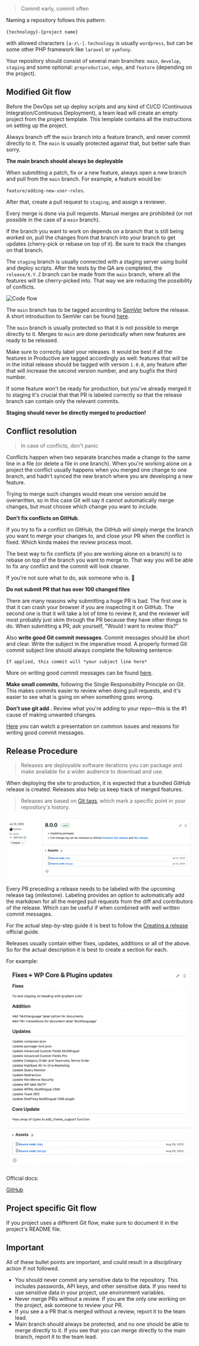 > Commit early, commit often

Naming a repository follows this pattern:

`{technology}-{project name}`

with allowed characters `[a-z\-]`. `technology` is usually `wordpress`, but can be some other PHP framework like `laravel` or `symfony`.

Your repository should consist of several main branches: `main`, `develop`, `staging` and some optional: `preproduction`, `edge`, and `feature` (depending on the project).

## Modified Git flow

Before the DevOps set up deploy scripts and any kind of CI/CD (Continuous Integration/Continuous Deployment), a team lead will create an empty project from the project template. This template contains all the instructions on setting up the project.

Always branch off the `main` branch into a feature branch, and never commit directly to it. The `main` is usually protected against that, but better safe than sorry.

**The main branch should always be deployable**

When submitting a patch, fix or a new feature, always open a new branch and pull from the `main` branch. For example, a feature would be:

`feature/adding-new-user-roles`.

After that, create a pull request to `staging`, and assign a reviewer.

Every merge is done via pull requests. Manual merges are prohibited (or not possible in the case of a `main` branch).

If the branch you want to work on depends on a branch that is still being worked on, pull the changes from that branch into your branch to get updates (cherry-pick or rebase on top of it). Be sure to track the changes on that branch.

The `staging` branch is usually connected with a staging server using build and deploy scripts. After the tests by the QA are completed, the `release/X.Y.Z` branch can be made from the `main` branch, where all the features will be cherry-picked into. That way we are reducing the possibility of conflicts.

![Code flow](/img/code-flow.png)

The `main` branch has to be tagged according to [SemVer](http://semver.org/) before the release. A short introduction to SemVer can be found [here](https://www.sitepoint.com/semantic-versioning-why-you-should-using/).

The `main` branch is usually protected so that it is not possible to merge directly to it. Merges to `main` are done periodically when new features are ready to be released.

Make sure to correctly label your releases. It would be best if all the features in Productive are tagged accordingly as well: features that will be in the initial release should be tagged with version `1.0.0`, any feature after that will increase the second version number, and any bugfix the third number.

If some feature won't be ready for production, but you've already merged it to staging it's crucial that that PR is labeled correctly so that the release branch can contain only the relevant commits.

**Staging should never be directly merged to production!**

## Conflict resolution 

> In case of conflicts, don't panic

Conflicts happen when two separate branches made a change to the same line in a file (or delete a file in one branch). When you're working alone on a project the conflict usually happens when you merged one change to one branch, and hadn't synced the new branch where you are developing a new feature.

Trying to merge such changes would mean one version would be overwritten, so in this case Git will say it cannot automatically merge changes, but must choose which change you want to include.

**Don't fix conflicts on GitHub**.

If you try to fix a conflict on GitHub, the GitHub will simply merge the branch you want to merge your changes to, and close your PR when the conflict is fixed. Which kinda makes the review process moot.

The best way to fix conflicts (if you are working alone on a branch) is to rebase on top of the branch you want to merge to. That way you will be able to fix any conflict and the commit will look cleaner.

If you're not sure what to do, ask someone who is. 🙂

**Do not submit PR that has over 100 changed files**

There are many reasons why submitting a huge PR is bad. The first one is that it can crash your browser if you are inspecting it on GitHub. The second one is that it will take a lot of time to review it, and the reviewer will most probably just skim through the PR because they have other things to do. When submitting a PR, ask yourself, "Would I want to review this?"

Also **write good Git commit messages**. Commit messages should be short and clear. Write the subject in the imperative mood. A properly formed Git commit subject line should always complete the following sentence:

```
If applied, this commit will *your subject line here*
```

More on writing good commit messages can be found [here](https://chris.beams.io/posts/git-commit/).

**Make small commits**, following the Single Responsibility Principle on Git. This makes commits easier to review when doing pull requests, and it's easier to see what is going on when something goes wrong.

**Don't use git add .** Review what you're adding to your repo—this is the #1 cause of making unwanted changes.

[Here](https://wordpress.tv/2018/07/12/k-adam-white-what-we-forget-to-test/) you can watch a presentation on common issues and reasons for writing good commit messages.

## Release Procedure

> Releases are deployable software iterations you can package and make available for a wider audience to download and use.

When deploying the site to production, it is expected that a bundled GitHub release is created. Releases also help us keep track of merged features.

> Releases are based on [Git tags](https://git-scm.com/book/en/Git-Basics-Tagging), which mark a specific point in your repository's history.

![GitHub Release - Eightshift Boilerplate](/img/github-release.png)

Every PR preceding a release needs to be labeled with the upcoming release tag (milestone). Labeling provides an option to automatically add the markdown for all the merged pull requests from the diff and contributors of the release. Which can be useful if when combined with well written commit messages. 

For the actual step-by-step guide it is best to follow the [Creating a release](https://docs.github.com/en/repositories/releasing-projects-on-github/managing-releases-in-a-repository#creating-a-release) official guide.

Releases usually contain either fixes, updates, additions or all of the above. So for the actual description it is best to create a section for each.

For example:
![GitHub Release - description](/img/github-release-description.png)

Official docs:

[GitHub](https://docs.github.com/en/repositories/releasing-projects-on-github/about-releases)

## Project specific Git flow

If you project uses a different Git flow, make sure to document it in the project's README file.

## Important

All of these bullet points are important, and could result in a disciplinary action if not followed.

* You should never commit any sensitive data to the repository. This includes passwords, API keys, and other sensitive data. If you need to use sensitive data in your project, use environment variables.
* Never merge PRs without a review. If you are the only one working on the project, ask someone to review your PR.
* If you see a a PR that is merged without a review, report it to the team lead.
* Main branch should always be protected, and no one should be able to merge directly to it. If you see that you can merge directly to the main branch, report it to the team lead.
